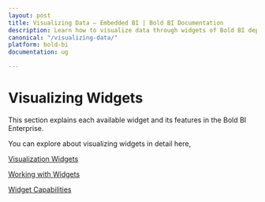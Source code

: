 ```yaml
---
layout: post
title: Visualizing Data – Embedded BI | Bold BI Documentation
description: Learn how to visualize data through widgets of Bold BI deployed in your server, configuring interactive functionalities and use them in dashboard.
canonical: "/visualizing-data/"
platform: bold-bi
documentation: ug

---
```


# Visualizing Widgets

This section explains each available widget and its features in the Bold BI Enterprise.

You can explore about visualizing widgets in detail here,

[Visualization Widgets](/visualizing-data/visualization-widgets/)

[Working with Widgets](/visualizing-data/working-with-widgets/)

[Widget Capabilities](/visualizing-data/widget-capabilities/)